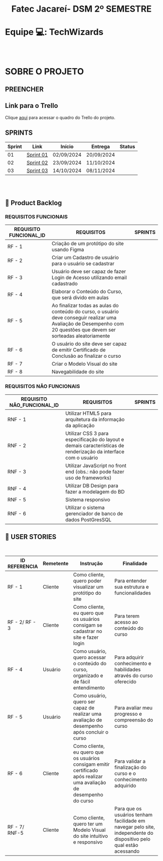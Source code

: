 <h1 align="center">Fatec Jacareí- DSM 2º SEMESTRE</h1>

# <p>Equipe 💻: TechWizards </p>
<br>

# SOBRE O PROJETO 
## <p align="justify"> PREENCHER </p>

## Link para o Trello

Clique [aqui](https://trello.com/b/YUAmGpXq/backlog-list-2-semestre) para acessar o quadro do Trello do projeto.

## SPRINTS

| Sprint | Link        | Início      | Entrega     | Status |
|--------|-------------|-------------|-------------|--------|
| 01     | [Sprint 01](#sprint-1) | 02/09/2024 | 20/09/2024 |      |
| 02     | [Sprint 02](#sprint-2) | 23/09/2024 | 11/10/2024  |      |
| 03     | [Sprint 03](#sprint-3) | 14/10/2024  | 08/11/2024 |      |

<br>

<span id="backlog">

<br>

## :page_with_curl: Product Backlog

### REQUISITOS FUNCIONAIS

| REQUISITO FUNCIONAL_ID | REQUISITOS                                                                                                 | SPRINTS |
|------------------------|------------------------------------------------------------------------------------------------------------|---------|
| RF - 1                 | Criação de um protótipo do site usando Figma                                                                           |   |
| RF - 2                 | Criar um Cadastro de usuário para o usuário se cadastrar                                                   |   |
| RF - 3                 | Usuário deve ser capaz de fazer Login de Acesso utilizando email cadastrado                                |   |
| RF - 4                 | Elaborar o Conteúdo do Curso, que será divido em aulas                                                     |   |
| RF - 5                 | Ao finalizar todas as aulas do conteúdo do curso, o usuário deve conseguir realizar uma Avaliação de Desempenho com 20 questões que devem ser sorteadas aleatoriamente |  |
| RF - 6                 | O usuário do site deve ser capaz de emitir Certificado de Conclusão ao finalizar o curso                   |   |
| RF - 7                 | Criar o Modelo Visual do site                                                                              |   |
| RF - 8                 | Navegabilidade do site                                                                                     |   |

### REQUISITOS NÃO FUNCIONAIS

| REQUISITO NÃO_FUNCIONAL_ID | REQUISITOS                                                                                          | SPRINTS     |
|----------------------------|-----------------------------------------------------------------------------------------------------|-------------|
| RNF - 1                    | Utilizar HTML5 para arquitetura da informação da aplicação                                          |    |
| RNF - 2                    | Utilizar CSS 3 para especificação do layout e demais características de renderização da interface com o usuário |    |
| RNF - 3                    | Utilizar JavaScript no front end (obs.: não pode fazer uso de frameworks)                           |    |
| RNF - 4                    | Utilizar DB Design para fazer a modelagem do BD                                                     |    |
| RNF - 5                    | Sistema responsivo                                                                                  |    |
| RNF - 6                    | Utilizar o sistema gerenciador de banco de dados PostGresSQL                                        |    |


## :page_with_curl: USER STORIES

<br>

| ID REFERENCIA | Remetente | Instrução | Finalidade | 
|---------------|-----------|-----------|------------|
| RF - 1        | Cliente   | Como cliente, quero poder visualizar um protótipo do site | Para entender sua estrutura e funcionalidades |   
| RF - 2/ RF - 3| Cliente   | Como cliente, eu quero que os usuários consigam se cadastrar no site e fazer login | Para terem acesso ao conteúdo do curso |   
| RF - 4        | Usuário   | Como usuário, quero acessar o conteúdo do curso, organizado e de fácil entendimento | Para adquirir conhecimento e habilidades através do curso oferecido |   
| RF - 5        | Usuário   | Como usuário, quero ser capaz de realizar uma avaliação de desempenho após concluir o curso | Para avaliar meu progresso e compreensão do curso |  
| RF - 6        | Cliente   | Como cliente, eu quero que os usuários consigam emitir certificado após realizar uma avaliação de desempenho do curso | Para validar a finalização do curso e o conhecimento adquirido |   
| RF - 7/ RNF-5 | Cliente   | Como cliente, quero ter um Modelo Visual do site intuitivo e responsivo | Para que os usuários tenham facilidade em navegar pelo site, independente do dispositivo pelo qual estão acessando  |   

<br>
